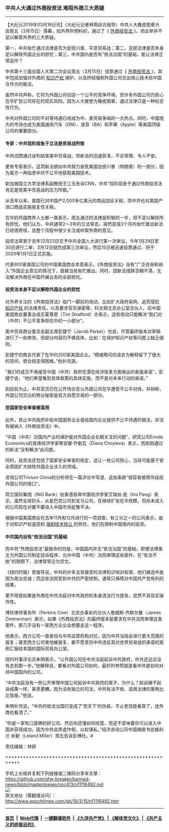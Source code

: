 ### 中共人大通过外商投资法 难阻外商三大质疑
------------------------

<p>
 【大纪元2019年03月16日讯】（大纪元记者林燕综合报导）中共人大橡皮图章大会周五（3月15日）落幕，如外界所预料的，通过了《
 <a href="http://www.epochtimes.com/gb/tag/%E5%A4%96%E5%95%86%E6%8A%95%E8%B5%84%E6%B3%95.html">
  外商投资法
 </a>
 》，但此举并不足以解答外界的三大质疑。
</p>
<p>
 第一，中共匆忙通过法律是否为安抚川普、平息贸易战；第二，这部法律是否本身足以解除外国企业的担忧；第三，中共国内是否有“依法治国”的基础，能让法律正常运作？
</p>
<p>
 中共第十三届全国人大第二次会议周五（3月15日）投票通过《
 <a href="http://www.epochtimes.com/gb/tag/%E5%A4%96%E5%95%86%E6%8A%95%E8%B5%84%E6%B3%95.html">
  外商投资法
 </a>
 》，其中包括加强对外商的
 <a href="http://www.epochtimes.com/gb/tag/%E7%9F%A5%E8%AF%86%E4%BA%A7%E6%9D%83.html">
  知识产权
 </a>
 保护，以及终结强制外国公司交出核心技术给中国合作方的做法。
</p>
<p>
 虽然中共声称，它将为外国公司创造一个公平的竞争环境，但许多外国公司仍担心在华扩张公司存在的现实风险。因为人大被誉为橡皮图章，通过法律只是一种标志性行为。
</p>
<p>
 中共对外国公司的不对等待遇已经成为中、美贸易争端的一大热点。同时，中国庞大的市场也成为美国通用汽车（GM）、波音（BA）和苹果（Apple）等美国顶级公司的重要部分。
</p>
<h4>
 专家：中共现阶段急于立法是贸易战所致
</h4>
<p>
 中共试图通过谈判结束美中贸易战，但新法的迅速获准，不合常理、令人不安。
</p>
<p>
 更有专家表示，这项新法貌似中共努力安抚美国总统川普（特朗普）的一部分，因为美方一再指责中共不公平地获取美国技术。
</p>
<p>
 新加坡国立大学法律系副教授王江玉告诉CNN，中共“现阶段急于通过外商投资法肯定是受美中贸易战的压力所致。”
</p>
<p>
 从去年以来，美国已对中国产2,000多亿美元的商品加征关税，而中共也对美国产进口商品实施报复性关税。
</p>
<p>
 在华的外国商界人士都一致表示，周五通过的法律是积极的一步，但不足以解除所有担忧。他们认为，中共通常2～3年的立法常态，突然变成3个月内匆忙推出新法已经很奇怪，且整个流程中很少关注或听取外商的意见。
</p>
<p>
 投资法草案于去年12月23日交予中共全国人大进行第一次审议，今年1月29日至30日进行二审，3月12日就完成第三次审议，然后15日被迅速投票通过、将于2020年1月1日正式实施。
</p>
<p>
 代表900家美国公司的中国美国商会本周表示，《外商投资法》没有“广泛咨询和纳入”外国企业意见的情况下，就被当局匆忙推出。同时，因新法措辞含糊不清，无法解决外商在中国开展业务的全部担忧。
</p>
<h4>
 投资法本身不足以解除外国企业的担忧
</h4>
<p>
 对外界关注的《外商投资法》临门一脚前的改动，比如扩大政府采购、追究侵犯
 <a href="http://www.epochtimes.com/gb/tag/%E7%9F%A5%E8%AF%86%E4%BA%A7%E6%9D%83.html">
  知识产权
 </a>
 的法律责任，以及要求官员保密等，科文顿北京办公室合伙人、前中国美国商会董事会成员夏尊恩（Tim Stratford）亦表示，这些改动只能解决“我们对（中共）不公平竞争担忧中的一小部分”。
</p>
<p>
 美中贸易商业委员会副主席彭捷宁（Jacob Parker）也说，尽管最终版本对草稿进行了一些修改，但部分内容仍不够具体，比如：在保护知识产权等问题上缺乏细则。
</p>
<p>
 彭捷宁的商会代表了在华约200家美国企业。“模棱两可的语言为解释留下了很大的空间，使合规变得困难。”他补充道。
</p>
<p>
 “我们的成员不再接受中国（中共）政府在潜在经济改革方面做出的表面承诺”，彭捷宁说，“他们希望看到具体政策的具体实施，而不是对未来行动的承诺。”
</p>
<p>
 到目前为止，中共官员仍在公开场合否认外国公司在华遭受不公平对待，并辩称，外国公司交出的商业秘密是双方自愿交易的一部分。
</p>
<h4>
 恐国家安全审查被滥用
</h4>
<p>
 此外，禁止中共政府补贴中国国有企业或给国内企业提供不公平待遇的做法，并没有被纳入《外商投资法》中。
</p>
<p>
 “中国（中共）对国内产业的保护是对外国企业长期关注的问题”，研究公司Enodo Economics的首席经济学家蒂安娜·乔勒瓦（Diana Choyleva）表示，而刚刚通过的新法“没有解决”此问题。
</p>
<p>
 同时，投资法还包括了国家安全审查的规定，这让一些公司担心，当局可能基于安全原因扩大排除外国企业涉入的领域。
</p>
<p>
 咨询公司Trivium China的分析师在一篇评论中写道，这些条款“很容易被用作歧视外国公司的借口”。
</p>
<p>
 荷兰国际集团（ING Bank）驻香港首席中国经济学家艾瑞丝‧庞（Iris Pang）表示，虽然全球巨头，从星巴克公司到宝马公司，在继续扩张在华规模，但尚未进入的公司现在对要不要进入中国市场犹豫不决。
</p>
<p>
 根据中国美国商会在去年11月和12月进行的一项调查，有三分之一的公司表示，由于对知识产权盗窃和
 <a href="http://www.epochtimes.com/gb/tag/%E5%BC%BA%E5%88%B6%E6%8A%80%E6%9C%AF%E8%BD%AC%E8%AE%A9.html">
  强制技术转让
 </a>
 的担忧，他们在限制中国境内的投资。
</p>
<h4>
 中共国内没有“依法治国”的基础
</h4>
<p>
 而中共“外商投资法”最致命的则是，中国国内并无“依法治国”的基础，即便法律条文为外国公司制定投诉程序、允许中国（中共）法院审理这些案件，在“有法不依”的预期下，法律常常沦为空文。
</p>
<p>
 《纽约时报》曾报导说，中共的许多法官接受的法律知识培训有限，他们被选中是因为政治忠诚；而这些法院受到中共的严密控制，通常只保障对中国共产党有利的结果。
</p>
<p>
 更不用提如果是外商在中共法庭对中共政府的本身违法行为提告，显然不具现实操作性。
</p>
<p>
 博钦律师事务所（Perkins Coie）北京办事处的合伙人詹姆斯·齐默尔曼（James Zimmerman）表示，如果《外商投资法》的最终版本是要求在中共法院审理这类案件，那几乎没有一家西方企业会想要走这一程序。
</p>
<p>
 他表示，西方公司一直害怕与中共监管机构对抗，因为中共当局会进行更大范围的报复；甚至西方公司害怕被报复、都不愿意将中共违反其对世界贸易组织承诺的案例汇报给本国的国际贸易办公室。
</p>
<p>
 纽约时事评论员朱明表示，“让外国公司在中共法庭起诉中共政府，中共还远远没有走到那一步。”他解释说，要看对外国公司如何，最好的参照就是看中共是如何对待中国国内的公司。
</p>
<p>
 “中共法庭没有一例公开审理中国公司起诉中共政府的案子，为什么？起诉跟不起诉结果一样，甚至更糟。因为没有独立的司法，中共有法不依、滥用法律的案例比比皆是。”他说。
</p>
<p>
 朱明补充说，“中共的依法治国已变成了‘党天下’的伪装，不止老百姓看穿了，连外商也看清了。”
</p>
<p>
 “你是一家有口皆碑的好公司、然后你还懂如何经营，但这不意味着你可以进入中国并获得成功，因为中共会弄虚作假、以权谋私。”经济咨询公司中国褐皮书总裁利兰·米勒（Leland Miller）周五告诉彭博社。#
</p>
<p>
 责任编辑：林妍
</p>

+++++++++++++++++++++++++++++++++++++++++++++++++++++++++++<br/><br/>
手机上长按并复制下列链接或二维码分享本文章：<br/>
https://github.com/gfw-breaker/banned-news/blob/master/pages/nsc413/n11116492.md <br/>
<a href='https://github.com/gfw-breaker/banned-news/blob/master/pages/nsc413/n11116492.md'><img src='https://github.com/gfw-breaker/banned-news/blob/master/pages/nsc413/n11116492.md.png'/></a> <br/>
原文地址（需翻墙访问）：http://www.epochtimes.com/gb/19/3/15/n11116492.htm


------------------------
#### [首页](https://github.com/gfw-breaker/banned-news/blob/master/README.md) &nbsp;|&nbsp; [Web代理](https://github.com/labour-camp/helloworld) &nbsp;|&nbsp; [一键翻墙软件](https://github.com/gfw-breaker/nogfw/blob/master/README.md) &nbsp;| [《九评共产党》](https://github.com/gfw-breaker/9ping.md/blob/master/README.md#九评之一评共产党是什么) | [《解体党文化》](https://github.com/gfw-breaker/jtdwh.md/blob/master/README.md) | [《共产主义的终极目的》](https://github.com/gfw-breaker/gczydzjmd.md/blob/master/README.md)

